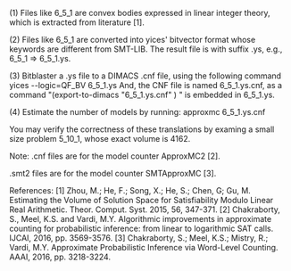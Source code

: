 (1) Files like 6_5_1 are convex bodies expressed in linear integer theory, which is extracted from literature [1].

(2) Files like 6_5_1 are converted into yices' bitvector format whose keywords are different from SMT-LIB. The result file is with suffix .ys, e.g., 6_5_1 => 6_5_1.ys.
 
(3) Bitblaster a .ys file to a DIMACS .cnf file, using the following command
yices  --logic=QF_BV  6_5_1.ys
And, the CNF file is named 6_5_1.ys.cnf, as a command "(export-to-dimacs "6_5_1.ys.cnf" ) " is embedded in 6_5_1.ys.

(4) Estimate the number of models by running:
approxmc 6_5_1.ys.cnf


You may verify the correctness of these translations by examing a small size problem 5_10_1, whose exact volume is 4162.

Note:
.cnf files are for the model counter ApproxMC2 [2].

.smt2 files are for the model counter SMTApproxMC [3].

References:
[1] Zhou, M.; He, F.; Song, X.; He, S.; Chen, G; Gu, M. Estimating the Volume of Solution Space for Satisfiability Modulo Linear Real Arithmetic. Theor. Comput. Syst. 2015, 56, 347-371.
[2] Chakraborty, S., Meel, K.S. and Vardi, M.Y. Algorithmic improvements in approximate counting for probabilistic inference: from linear to logarithmic SAT calls. IJCAI, 2016, pp. 3569-3576.
[3] Chakraborty, S.; Meel, K.S.; Mistry, R.; Vardi, M.Y. Approximate Probabilistic Inference via Word-Level Counting. AAAI, 2016, pp. 3218-3224.
